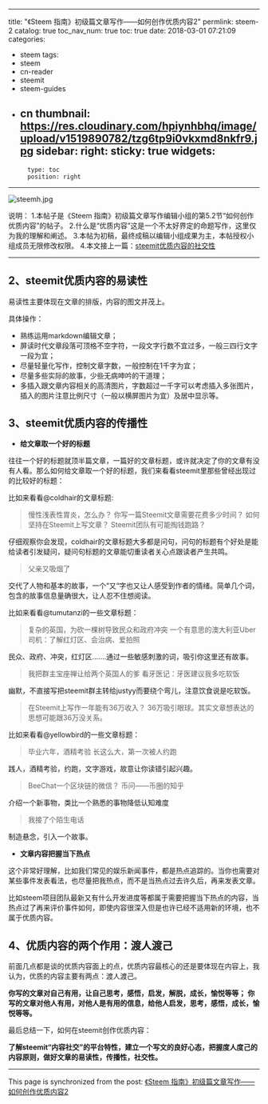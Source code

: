 
---
title: "《Steem 指南》初级篇文章写作——如何创作优质内容2"
permlink: steem-2
catalog: true
toc_nav_num: true
toc: true
date: 2018-03-01 07:21:09
categories:
- steem
tags:
- steem
- cn-reader
- steemit
- steem-guides
- cn
thumbnail: https://res.cloudinary.com/hpiynhbhq/image/upload/v1519890782/tzg6tp9i0vkxmd8nkfr9.jpg
sidebar:
    right:
        sticky: true
widgets:
    -
        type: toc
        position: right
---


![steemh.jpg](https://res.cloudinary.com/hpiynhbhq/image/upload/v1519890782/tzg6tp9i0vkxmd8nkfr9.jpg)

说明：
1.本帖子是《Steem 指南》初级篇文章写作编辑小组的第5.2节“如何创作优质内容”的帖子。
2.什么是“优质内容”这是一个不太好界定的命题写作，这里仅为我的理解和阐述。
3.本帖为初稿，最终成稿以编辑小组成果为主，本帖授权小组成员无限修改权限。
4.本文接上一篇：[steemit优质内容的社交性](https://steemit.com/steem/@yellowbird/3ehjzr-steem)

---

## 2、steemit优质内容的易读性

易读性主要体现在文章的排版，内容的图文并茂上。

具体操作：
* 熟练运用markdown编辑文章；
* 屏读时代文章段落可顶格不空字符，一段文字行数不宜过多，一般三四行文字一段为宜；
* 尽量轻量化写作，控制文章字数，一般控制在1千字为宜；
* 尽量多些实际的故事，少些无病呻吟的干道理；
* 多插入跟文章内容相关的高清图片，字数超过一千字可以考虑插入多张图片，插入的图片注意比例尺寸（一般以横屏图片为宜）及居中显示等。

## 3、steemit优质内容的传播性

* **给文章取一个好的标题**

往往一个好的标题就顶半篇文章，一篇好的文章标题，或许就决定了你的文章有没有人看。那么如何给文章取一个好的标题，我们来看看steemit里那些曾经出现过的比较好的标题：

比如来看看@coldhair的文章标题:

>慢性浅表性胃炎，怎么办？
你写一篇Steemit文章需要花费多少时间？
如何坚持在Steemit上写文章？
Steemit团队有可能掏钱跑路？

仔细观察你会发现，coldhair的文章标题大多都是问句，问句的标题有个好处是能给读者引发疑问，疑问句标题的文章能切重读者关心点跟读者产生共鸣。

>父亲又吸烟了

交代了人物和基本的故事，一个“又“字也又让人感受到作者的情绪。简单几个词，包含的故事信息量确很大，让人忍不住想阅读。

比如来看看@tumutanzi的一些文章标题：

>复杂的英国，为砍一棵树导致民众和政府冲突
一个有意思的澳大利亚Uber司机：了解红灯区、会治病、爱拍照

民众、政府、冲突，红灯区.......通过一些敏感刺激的词，吸引你这里还有故事。

>我把群主宝座禅让给两个英国人的爹
看牙医记：牙医建议我多吃软饭

幽默，不直接写把steemit群主转给justyy而要绕个弯儿，注意饮食说是吃软饭。

>在Steemit上写作一年能有36万收入？
36万吸引眼球。其实文章想表达的思想可能跟36万没关系。

比如来看看@yellowbird的一些文章标题：

>毕业六年，酒精考验
长这么大，第一次被人约跑

践人，酒精考验，约跑，文字游戏，故意让你读错引起兴趣。

>BeeChat一个区块链的微信？
币问——币圈的知乎

介绍一个新事物，类比一个熟悉的事物降低认知难度

>我接了个陌生电话

 制造悬念，引入一个故事。

* **文章内容把握当下热点**

这个非常好理解，比如我们常见的娱乐新闻事件，都是热点追踪的。当你也需要对某些事件发表看法，也尽量把我热点，而不是当热点过去许久后，再来发表文章。

比如steem项目团队最新又有什么开发进度等都属于需要把握当下热点的内容，当热点过了再来评价事件如何，即使内容很深入但是也许已经不适用新的环境，也不属于优质内容。

## 4、优质内容的两个作用：渡人渡己

前面几点都是谈的优质内容面上的点，优质内容最核心的还是要体现在内容上，我认为，优质的内容主要有两点：渡人渡己。

**你写的文章对自己有用，让自己思考，感悟，启发，解脱，成长，愉悦等等；**
**你写的文章对他人有用，对他人是有用的信息，给他人启发，思考，感悟，成长，愉悦等等。**

最后总结一下，如何在steemit创作优质内容：

**了解steemit“内容社交”的平台特性，建立一个写文的良好心态，把握度人度己的内容原则，做好文章的易读性，传播性，社交性。**

- - -

This page is synchronized from the post: [《Steem 指南》初级篇文章写作——如何创作优质内容2](https://steemit.com/@yellowbird/steem-2)
